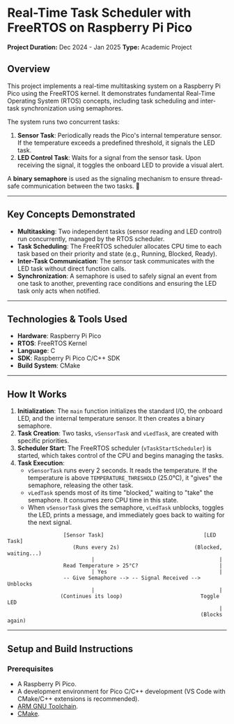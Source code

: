 # Real-Time Task Scheduler with FreeRTOS on Raspberry Pi Pico

**Project Duration:** Dec 2024 - Jan 2025
**Type:** Academic Project

## Overview

This project implements a real-time multitasking system on a Raspberry Pi Pico using the FreeRTOS kernel. It demonstrates fundamental Real-Time Operating System (RTOS) concepts, including task scheduling and inter-task synchronization using semaphores.

The system runs two concurrent tasks:
1.  **Sensor Task**: Periodically reads the Pico's internal temperature sensor. If the temperature exceeds a predefined threshold, it signals the LED task.
2.  **LED Control Task**: Waits for a signal from the sensor task. Upon receiving the signal, it toggles the onboard LED to provide a visual alert.

A **binary semaphore** is used as the signaling mechanism to ensure thread-safe communication between the two tasks. 🚦



---

## Key Concepts Demonstrated

-   **Multitasking**: Two independent tasks (sensor reading and LED control) run concurrently, managed by the RTOS scheduler.
-   **Task Scheduling**: The FreeRTOS scheduler allocates CPU time to each task based on their priority and state (e.g., Running, Blocked, Ready).
-   **Inter-Task Communication**: The sensor task communicates with the LED task without direct function calls.
-   **Synchronization**: A semaphore is used to safely signal an event from one task to another, preventing race conditions and ensuring the LED task only acts when notified.

---

## Technologies & Tools Used

-   **Hardware**: Raspberry Pi Pico
-   **RTOS**: FreeRTOS Kernel
-   **Language**: C
-   **SDK**: Raspberry Pi Pico C/C++ SDK
-   **Build System**: CMake

---

## How It Works

1.  **Initialization**: The `main` function initializes the standard I/O, the onboard LED, and the internal temperature sensor. It then creates a binary semaphore.
2.  **Task Creation**: Two tasks, `vSensorTask` and `vLedTask`, are created with specific priorities.
3.  **Scheduler Start**: The FreeRTOS scheduler (`vTaskStartScheduler`) is started, which takes control of the CPU and begins managing the tasks.
4.  **Task Execution**:
    -   `vSensorTask` runs every 2 seconds. It reads the temperature. If the temperature is above `TEMPERATURE_THRESHOLD` (25.0°C), it "gives" the semaphore, releasing the other task.
    -   `vLedTask` spends most of its time "blocked," waiting to "take" the semaphore. It consumes zero CPU time in this state.
    -   When `vSensorTask` gives the semaphore, `vLedTask` unblocks, toggles the LED, prints a message, and immediately goes back to waiting for the next signal.

```
                  [Sensor Task]                                [LED Task]
                     (Runs every 2s)                        (Blocked, waiting...)
                           |                                        |
                  Read Temperature > 25°C?                          |
                           | Yes                                    |
                  -- Give Semaphore --> -- Signal Received -->  Unblocks
                           |                                        |
                 (Continues its loop)                         Toggle LED
                                                                    |
                                                              (Blocks again)
```

---

## Setup and Build Instructions

### Prerequisites

-   A Raspberry Pi Pico.
-   A development environment for Pico C/C++ development (VS Code with CMake/C++ extensions is recommended).
-   [ARM GNU Toolchain](https://developer.arm.com/downloads/-/gnu-rm).
-   [CMake](https://cmake.org/download/).

